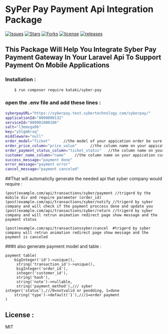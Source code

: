# SyPer Pay Payment Api Integration Package

[![Issues](https://img.shields.io/github/issues/kataki-kh/Syber_pay-package)](https://kataki-kh/Syber_pay-package/issues)
[![Stars](https://img.shields.io/github/stars/kataki-kh/Syber_pay-package)](https://github.com/kataki-kh/Syber_pay-package/stargazers)
[![Forks](https://img.shields.io/github/forks/kataki-kh/Syber_pay-package)](https://github.com/kataki-kh/Syber_pay-package/network/members)
[![license](https://img.shields.io/github/license/kataki-kh/Syber_pay-package)](https://github.com/kataki-kh/Syber_pay-package/license)
[![releases](https://img.shields.io/github/license/kataki-kh/Syber_pay-package)](https://github.com/kataki-kh/Syber_pay-package/releases)


## This Package Will Help You Integrate Syber Pay Payment Gateway In Your Laravel Api To Support Payment On Mobile Applications

### Installation :
```sh
 	$ run composer require kataki/syber-pay
```
### open the .env file and add these lines :
```sh
syberpayURL="https://syberpay.test.sybertechnology.com/syberpay/"
applicationId="0000000132"
serviceId="009001000106"
salt="l3emxga9b"
key="y5lgm6rxq"
middleware="null"
order_model="Ticket"      //the model of your appication order be sure that the table is the same order name followed with 's'.
order_price_column="price_value"      //the column name on your appication order table which has the price that the customer should pay
order_payment_status_column="ticket_status"   //the column name on your appication order table indecate if the order is payed or not 2= payed
customer_name_column="name"    //the column name on your appication customers table that save the customer name (not required)
success_message="payment done"
error_message="payment error"
cancel_message="payment canceled"

```



##That will automaticlly generate the needed api that syber company would require :

	(post)example.com/api/transactions/syber/payment //trigerd by the mobile div and require parameter (order_id)
	(post)example.com/api/transactions/syber/notify //trigerd by syber company and will check if the payment proccess done and update you
	(post)example.com/api/transactions/syber/return //trigerd by syber company and will retrun animation redirect page show message and the payment status

	(post)example.com/api/transactionssyber/cancel  #trigerd by syber company will retrun animation redirect page show message and the payment is canceled

###it also generate payment model and table :
		
	payment table(
		bigInteger('id')->unique(),
         string('transaction_id')->unique(),
         bigInteger('order_id'),
         integer('customer_id'),
         string('hash'),
         string('note')->nullable,
         string('payment_method'),/// syber  integer('status'),///0=notvalid or pendding, 1=done
		string('type')->default('1'),///1=order payment
	)

License :
----

MIT		
